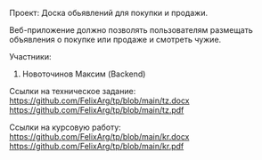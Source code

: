 Проект: Доска обьявлений для покупки и продажи.

Веб-приложение должно позволять пользователям размещать объявления о покупке или продаже и смотреть чужие.

Участники:
1) Новоточинов Максим (Backend)

Ссылки на техническое задание:
https://github.com/FelixArg/tp/blob/main/tz.docx
https://github.com/FelixArg/tp/blob/main/tz.pdf

Ссылки на курсовую работу:
https://github.com/FelixArg/tp/blob/main/kr.docx
https://github.com/FelixArg/tp/blob/main/kr.pdf
